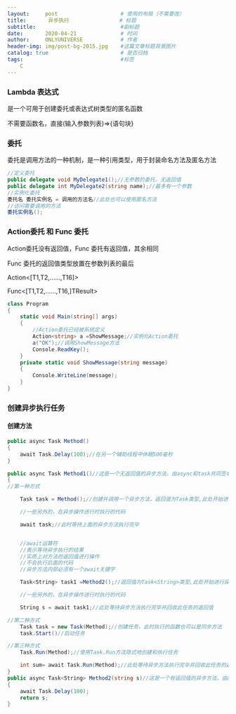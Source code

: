 ```yaml
---
layout:     post                    # 使用的布局（不需要改）
title:       异步执行                # 标题 
subtitle:                           #副标题
date:       2020-04-21              # 时间
author:     ONLYUNIVERSE            # 作者
header-img: img/post-bg-2015.jpg    #这篇文章标题背景图片
catalog: true                       # 是否归档
tags:                               #标签
    C
---
```



### Lambda 表达式

是一个可用于创建委托或表达式树类型的匿名函数

不需要函数名，直接(输入参数列表)=>{语句块}

### 委托

委托是调用方法的一种机制，是一种引用类型，用于封装命名方法及匿名方法

```C#
//定义委托
public delegate void MyDelegate1();//无参数的委托，无返回值
public delegate int MyDelegate2(string name);//最多有一个参数
//实例化委托
委托名 委托实例名 = 调用的方法名//此处也可以使用匿名方法
//访问需要调用的方法
委托实例名();
```

### Action委托 和 Func 委托

Action委托没有返回值，Func 委托有返回值，其余相同

Func 委托的返回值类型放置在参数列表的最后

Action<[T1,T2,......,T16]>

Func<[T1,T2,......,T16,]TResult>

```C#
class Program
{
    static void Main(string[] args)
    {
        //Action委托已经被系统定义
        Action<string> a =ShowMessage;//实例化Action委托
        a("OK");//调用ShowMessage方法
        Console.ReadKey();
    }
    private static void ShowMessage(string message)
    {
        Console.WriteLine(message);
    }
}
```

### 创建异步执行任务

#### 创建方法

```C#
public async Task Method()
{
    await Task.Delay(100);//在另一个辅助线程中休眠500毫秒
}

public async Task Method1()//这是一个无返回值的异步方法，由async和task共同签名
{
//第一种方式

    Task task = Method();//创建并调用一个异步方法，返回值为Task类型,此处开始进行异步操作，此时隐式地创建了一个Task，Task是实现异步编程的一种方式

    //一些另外的，在异步操作进行时执行的代码

    await task;//此时等待上面的异步方法执行完毕


    //await运算符
    //表示等待异步执行的结果
    //实质上对方法的返回值进行操作
    //不会执行后面的代码
    //异步方法内部必须有一个await关键字

    Task<String> task1 =Method2();//返回值为Task<String>类型,此处开始进行异步操作

    //一些另外的，在异步操作进行时执行的代码

    String s = await task1;//此处等待异步方法执行完毕并回收此任务的返回值

//第二种方式
    Task task = new Task(Method);//创建任务，此时执行的函数也可以是同步方法
    task.Start()//启动任务

//第三种方式
    Task.Run(Method);//使用Task.Run方法隐式地创建和执行任务

    int sum= await Task.Run(Method);//此处等待异步方法执行完毕并回收此任务的返回值
}
public async Task<String> Method2(string s)//这是一个有返回值的异步方法，由async和task<T>共同签名
{
    await Task.Delay(100);
    return s;
}
```
